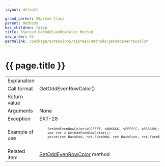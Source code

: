 ```yaml
---
layout: default

grand_parent: SSpread Class
parent: Methods
has_children: false
title: SSpread.GetOddEvenRowColor Method
nav_order: 45
permalink: /package/extension5/sspread/methods/getoddevenrowcolor
---
```

# {{ page.title }}

<table>
  <tr>
    <td>Explanation</td>
    <td colspan="2"></td>
  </tr>
  <tr>
    <td>Call format</td>
    <td colspan="2">GetOddEvenRowColor()</td>
  </tr>
  <tr>
    <td>Return value</td>
    <td colspan="2"></td>
  </tr>  
  <tr>
    <td>Arguments</td>
    <td colspan="2">None</td>
  </tr>
  <tr>
    <td>Exception</td>
    <td>EXT-28</td>
    <td></td>
  </tr>
  <tr>
    <td>Example of use</td>
    <td colspan="2"><code><pre>
    SetOddEvenRowColor($CCFFFF, $006666, $FFFFCC, $666600);
    var ret = GetOddEvenRowColor();
    print(ret.BackOdd, ret.ForeOdd, ret.BackEven, ret.ForeEven, "\n");
    </pre></code></td>
  </tr>
  <tr>
    <td>Related item</td>
    <td colspan="2"><a href="/package/extension5/sspread/methods/setoddevenrowcolor">SetOddEvenRowColor</a> method</td>
  </tr>
</table>
